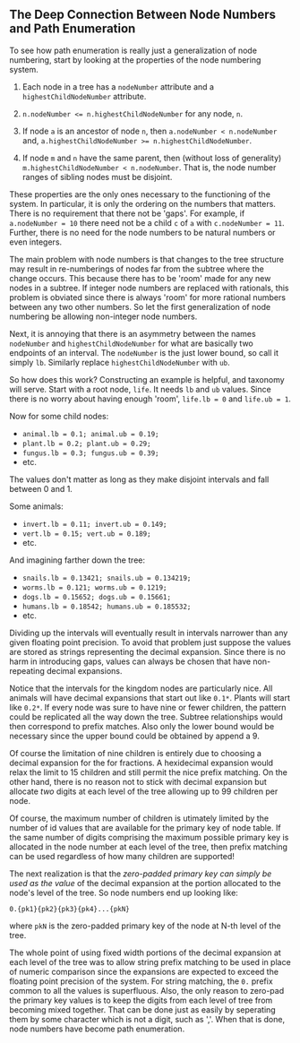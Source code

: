 The Deep Connection Between Node Numbers and Path Enumeration
-------------------------------------------------------------

To see how path enumeration is really just a generalization of node
numbering, start by looking at the properties of the node numbering
system.

1. Each node in a tree has a `nodeNumber` attribute and a
`highestChildNodeNumber` attribute.

2. `n.nodeNumber <= n.highestChildNodeNumber` for any node, `n`.

3. If node `a` is an ancestor of node `n`, then
`a.nodeNumber < n.nodeNumber` and,
`a.highestChildNodeNumber >= n.highestChildNodeNumber`.

4. If node `m` and `n` have the same parent, then (without loss of
generality) `m.highestChildNodeNumber < n.nodeNumber`. That is, the
node number ranges of sibling nodes must be disjoint.

These properties are the only ones necessary to the functioning of the
system. In particular, it is only the ordering on the numbers that
matters. There is no requirement that there not be 'gaps'. For
example, if `a.nodeNumber = 10` there need not be a child `c` of `a`
with `c.nodeNumber = 11`. Further, there is no need for the node
numbers to be natural numbers or even integers.

The main problem with node numbers is that changes to the tree
structure may result in re-numberings of nodes far from the subtree
where the change occurs. This because there has to be 'room' made for
any new nodes in a subtree. If integer node numbers are replaced with
rationals, this problem is obviated since there is always 'room' for
more rational numbers between any two other numbers. So let the first
generalization of node numbering be allowing non-integer node numbers.

Next, it is annoying that there is an asymmetry between the names
`nodeNumber` and `highestChildNodeNumber` for what are basically two
endpoints of an interval. The `nodeNumber` is the just lower bound, so
call it simply `lb`. Similarly replace `highestChildNodeNumber` with
`ub`.

So how does this work? Constructing an example is helpful, and
taxonomy will serve. Start with a root node, `life`. It needs `lb` and
`ub` values. Since there is no worry about having enough 'room',
`life.lb = 0` and `life.ub = 1`.

Now for some child nodes:
* `animal.lb = 0.1; animal.ub = 0.19;`
* `plant.lb = 0.2; plant.ub = 0.29;`
* `fungus.lb = 0.3; fungus.ub = 0.39;`
*  etc.

The values don't matter as long as they make disjoint intervals and
fall between 0 and 1.

Some animals:
* `invert.lb = 0.11; invert.ub = 0.149;`
* `vert.lb = 0.15; vert.ub = 0.189;`
* etc.

And imagining farther down the tree:
* `snails.lb = 0.13421; snails.ub = 0.134219;`
* `worms.lb = 0.121; worms.ub = 0.1219;`
* `dogs.lb = 0.15652; dogs.ub = 0.15661;`
* `humans.lb = 0.18542; humans.ub = 0.185532;`
* etc.

Dividing up the intervals will eventually result in intervals narrower
than any given floating point precision. To avoid that problem just
suppose the values are stored as strings representing the decimal
expansion. Since there is no harm in introducing gaps, values can
always be chosen that have non-repeating decimal expansions.

Notice that the intervals for the kingdom nodes are particularly
nice. All animals will have decimal expansions that start out like
`0.1*`. Plants will start like `0.2*`. If every node was sure to have
nine or fewer children, the pattern could be replicated all the way
down the tree. Subtree relationships would then correspond to prefix
matches. Also only the lower bound would be necessary since the upper
bound could be obtained by append a 9.

Of course the limitation of nine children is entirely due to choosing
a decimal expansion for the for fractions. A hexidecimal expansion
would relax the limit to 15 children and still permit the nice prefix
matching. On the other hand, there is no reason not to stick with
decimal expansion but allocate *two* digits at each level of the tree
allowing up to 99 children per node.

Of course, the maximum number of children is utimately limited by the
number of id values that are available for the primary key of node
table. If the same number of digits comprising the maximum possible
primary key is allocated in the node number at each level of the tree,
then prefix matching can be used regardless of how many children are
supported!

The next realization is that the *zero-padded primary key can simply
be used as the value* of the decimal expansion at the portion
allocated to the node's level of the tree. So node numbers end up
looking like:

    0.{pk1}{pk2}{pk3}{pk4}...{pkN}

where `pkN` is the zero-padded primary key of the node at N-th level
of the tree.

The whole point of using fixed width portions of the decimal expansion
at each level of the tree was to allow string prefix matching to be
used in place of numeric comparison since the expansions are expected
to exceed the floating point precision of the system. For string
matching, the `0.` prefix common to all the values is
superfluous. Also, the only reason to zero-pad the primary key values
is to keep the digits from each level of tree from becoming mixed
together. That can be done just as easily by seperating them by some
character which is not a digit, such as ','. When that is done, node
numbers have become path enumeration.
